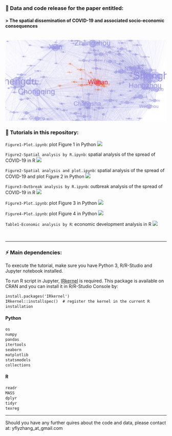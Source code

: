 ### 📝 Data and code release for the paper entitled: 
#### > The spatial dissemination of COVID-19 and associated socio-economic consequences
<br/>

<img src="human_mobility_network.jpg" alt="Your image title" width="600"/>



<br/>

### 🚀 Tutorials in this repository:

`Figure1-Plot.ipynb`: plot Figure 1 in Python
<img src="https://img.shields.io/badge/python-3670A0?style=for-the-badge&logo=python&logoColor=ffdd54" height="15"/>

`Figure2-Spatial analysis by R.ipynb`: spatial analysis of the spread of COVID-19 in R
<img src="https://img.shields.io/badge/r-%23276DC3.svg?style=for-the-badge&logo=r&logoColor=white" height="17.5"/>

`Figure2-Spatial analysis and plot.ipynb`: spatial analysis of the spread of COVID-19 and plot Figure 2 in Python
<img src="https://img.shields.io/badge/python-3670A0?style=for-the-badge&logo=python&logoColor=ffdd54" height="15"/>

`Figure3-Outbreak analysis by R.ipynb`: outbreak analysis of the spread of COVID-19 in R
<img src="https://img.shields.io/badge/r-%23276DC3.svg?style=for-the-badge&logo=r&logoColor=white" height="17.5"/>

`Figure3-Plot.ipynb`: plot Figure 3 in Python
<img src="https://img.shields.io/badge/python-3670A0?style=for-the-badge&logo=python&logoColor=ffdd54" height="15"/>

`Figure4-Plot.ipynb`: plot Figure 4 in Python
<img src="https://img.shields.io/badge/python-3670A0?style=for-the-badge&logo=python&logoColor=ffdd54" height="15"/>

`Table1-Economic analysis by R`: economic development analysis in R
<img src="https://img.shields.io/badge/r-%23276DC3.svg?style=for-the-badge&logo=r&logoColor=white" height="17.5"/>

<br/>

---
### ⚡ Main dependencies:

To execute the tutorial, make sure you have Python 3, R/R-Studio and Jupyter notebook installed.

To run R script in Jupyter, [IRkernel](https://github.com/IRkernel/IRkernel) is required. This package is available on CRAN and you can install it in R/R-Studio Console by:
```
install.packages('IRkernel')
IRkernel::installspec()  # register the kernel in the current R installation
```

#### Python
  ```
  os
  numpy
  pandas
  itertools
  seaborn
  matplotlib
  statsmodels
  collections
  ```

#### R
  ```
  readr
  MASS
  dplyr
  tidyr
  texreg
  ```



---

Should you have any further quires about the code and data, please contact at: yflyzhang_at_gmail.com
